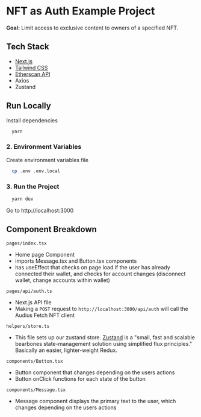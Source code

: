 
# NFT as Auth Example Project

__Goal:__ Limit access to exclusive content to owners of a specified NFT.



## Tech Stack

- [Next.js](https://nextjs.org/docs)
- [Tailwind CSS](https://tailwindcss.com/)
- [Etherscan API](https://docs.etherscan.io/)
- Axios
- Zustand



## Run Locally

Install dependencies

```bash
  yarn
```

### 2. Environment Variables
Create environment variables file
```bash
  cp .env .env.local
```

### 3. Run the Project

```bash
  yarn dev
```
Go to http://localhost:3000


## Component Breakdown

`pages/index.tsx`
  - Home page Component
  - imports Message.tsx and Button.tsx components
  - has useEffect that checks on page load if the user has already connected their wallet, and checks for account changes (disconnect wallet, change accounts within wallet)

`pages/api/auth.ts`
  - Next.js API file
  - Making a `POST` request to `http://localhost:3000/api/auth` will call the Audius Fetch NFT client

`helpers/store.ts`
  - This file sets up our zustand store. [Zustand](https://github.com/pmndrs/zustand) is a "small, fast and scalable bearbones state-management solution using simplified flux principles." Basically an easier, lighter-weight Redux.

`components/Button.tsx`
  - Button component that changes depending on the users actions
  - Button onClick functions for each state of the button

`components/Message.tsx`
  - Message component displays the primary text to the user, which changes depending on the users actions
